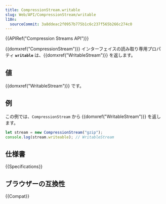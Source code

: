```yaml
---
title: CompressionStream.writable
slug: Web/API/CompressionStream/writable
l10n:
  sourceCommit: 3a8ddeac2f0957b775b1c6c237f565b266c274c0
---
```


{{APIRef("Compression Streams API")}}

{{domxref("CompressionStream")}} インターフェイスの読み取り専用プロパティ **`writable`** は、{{domxref("WritableStream")}} を返します。

## 値

{{domxref("WritableStream")}} です。

## 例

この例では、`CompressionStream` から {{domxref("WritableStream")}} を返します。

```js
let stream = new CompressionStream("gzip");
console.log(stream.writeable); // WritableStream
```

## 仕様書

{{Specifications}}

## ブラウザーの互換性

{{Compat}}
